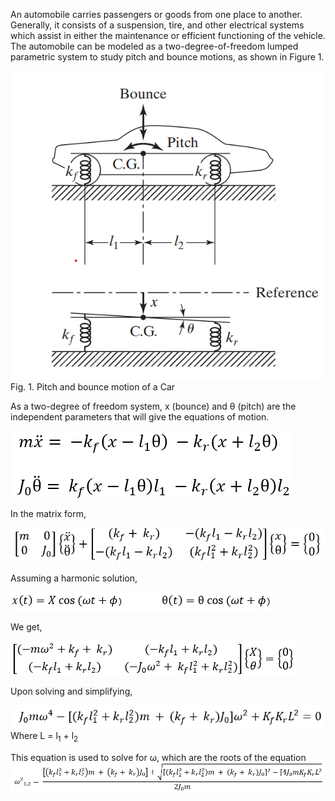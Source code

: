 An automobile carries passengers or goods from one place to another. Generally, it consists of a suspension, tire, and other electrical systems which assist in either the maintenance or efficient functioning of the vehicle. The automobile can be modeled as a two-degree-of-freedom lumped parametric system to study pitch and bounce motions, as shown in Figure 1.

![Alt text](images/8.png)
Fig. 1. Pitch and bounce motion of a Car

As a two-degree of freedom system, x (bounce) and &theta; (pitch) are the independent parameters that will give the equations of motion.

![Alt text](images/1.png)

In the matrix form,

![Alt text](images/2.png)

Assuming a harmonic solution,

![Alt text](images/3.png)

We get,

![Alt text](images/4.png)

Upon solving and simplifying,

![Alt text](images/7.png)
Where L = l<sub>1</sub> + l<sub>2</sub>

This equation is used to solve for &omega;, which are the roots of the equation
![Alt text](images/9.png)
